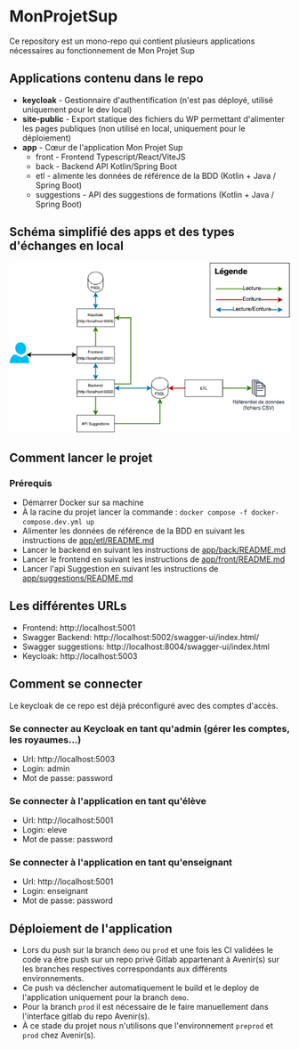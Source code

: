 # MonProjetSup
Ce repository est un mono-repo qui contient plusieurs applications nécessaires au fonctionnement de Mon Projet Sup


## Applications contenu dans le repo
- **keycloak** - Gestionnaire d'authentification (n'est pas déployé, utilisé uniquement pour le dev local)
- **site-public** - Export statique des fichiers du WP permettant d'alimenter les pages publiques (non utilisé en local, uniquement pour le déploiement)
- **app** - Cœur de l'application Mon Projet Sup
  - front - Frontend Typescript/React/ViteJS
  - back - Backend API Kotlin/Spring Boot
  - etl - alimente les données de référence de la BDD  (Kotlin + Java / Spring Boot)
  - suggestions - API des suggestions de formations (Kotlin + Java / Spring Boot)

## Schéma simplifié des apps et des types d'échanges en local
![Schéma apps en local](schema-local.png)


## Comment lancer le projet
### Prérequis 
- Démarrer Docker sur sa machine
- À la racine du projet lancer la commande : `docker compose -f docker-compose.dev.yml up`
- Alimenter les données de référence de la BDD en suivant les instructions de [app/etl/README.md](app/etl/README.md)
- Lancer le backend en suivant les instructions de [app/back/README.md](app/back/README.md)
- Lancer le frontend en suivant les instructions de [app/front/README.md](app/front/README.md)
- Lancer l'api Suggestion en suivant les instructions de [app/suggestions/README.md](app/suggestions/README.md)

## Les différentes URLs
- Frontend: http://localhost:5001
- Swagger Backend: http://localhost:5002/swagger-ui/index.html/
- Swagger suggestions: http://localhost:8004/swagger-ui/index.html
- Keycloak: http://localhost:5003


## Comment se connecter 
Le keycloak de ce repo est déjà préconfiguré avec des comptes d'accès.

### Se connecter au Keycloak en tant qu'admin (gérer les comptes, les royaumes...)
- Url: http://localhost:5003
- Login: admin
- Mot de passe: password

### Se connecter à l'application en tant qu'élève
- Url: http://localhost:5001
- Login: eleve
- Mot de passe: password

### Se connecter à l'application en tant qu'enseignant
- Url: http://localhost:5001
- Login: enseignant
- Mot de passe: password


## Déploiement de l'application
- Lors du push sur la branch `demo` ou `prod` et une fois les CI validées le code va être push sur un repo privé Gitlab appartenant à Avenir(s) sur les branches respectives correspondants aux différents environnements. 
- Ce push va déclencher automatiquement le build et le deploy de l'application uniquement pour la branch `demo`.
- Pour la branch `prod` il est nécessaire de le faire manuellement dans l'interface gitlab du repo Avenir(s).
- À ce stade du projet nous n'utilisons que l'environnement `preprod` et `prod` chez Avenir(s). 


